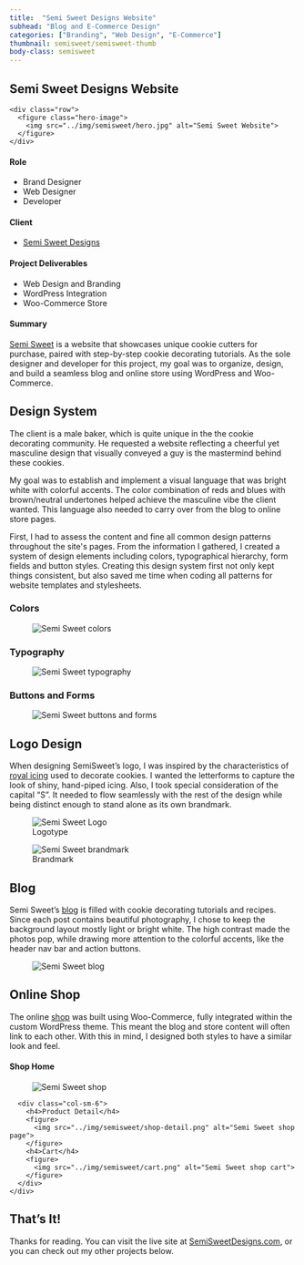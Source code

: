 ```yaml
---
title:  "Semi Sweet Designs Website"
subhead: "Blog and E-Commerce Design"
categories: ["Branding", "Web Design", "E-Commerce"]
thumbnail: semisweet/semisweet-thumb
body-class: semisweet
---
```

<section class="container-fluid introduction">
  <div class="container">
    <div class="row">
      <div class="col-sm-12">
        <h1 class="title">Semi Sweet Designs Website</h1>
      </div>
    </div>

    <div class="row">
      <figure class="hero-image">
        <img src="../img/semisweet/hero.jpg" alt="Semi Sweet Website">
      </figure>
    </div>
  </div>
</section>
<section class="container-fluid project-details">
  <div class="container">
    <div class="row">
      <div class="col-md-5">
        <h4>Role</h4>
        <ul>
          <li>Brand Designer</li>
          <li>Web Designer</li>
          <li>Developer</li>
        </ul>
        <h4>Client</h4>
        <ul>
          <li><a href="https://www.semisweetdesigns.com" target="_blank">Semi Sweet Designs</a></li>
        </ul>
        <h4>Project Deliverables</h4>
        <ul>
          <li>Web Design and Branding</li>
          <li>WordPress Integration</li>
          <li>Woo-Commerce Store</li>
        </ul>
      </div>
      <div class="col-md-7 summary">
        <h4>Summary</h4>
        <p><a href="https://www.semisweetdesigns.com" target="_blank">Semi Sweet</a> is a website that showcases unique cookie cutters for purchase, paired with step-by-step cookie decorating tutorials. As the sole designer and developer for this project, my goal was to organize, design, and build a seamless blog and online store using WordPress and Woo-Commerce.</p>
      </div>
    </div>
  </div>
</section>

<section class="container design-system">
  <div class="row">
    <div class="col-sm-8 description center">
      <h2>Design System</h2>
      <p>The client is a male baker, which is quite unique in the the cookie decorating community. He requested a website reflecting a cheerful yet masculine design that visually conveyed a guy is the mastermind behind these cookies.</p>
      <p>My goal was to establish and implement a visual language that was bright white with colorful accents. The color combination of reds and blues with brown/neutral undertones helped achieve the masculine vibe the client wanted. This language also needed to carry over from the blog to online store pages.</p>
      <p>First, I had to assess the content and fine all common design patterns throughout the site's pages. From the information I gathered, I created a system of design elements including colors, typographical hierarchy, form fields and button styles. Creating this design system first not only kept things consistent, but also saved me time when coding all patterns for website templates and stylesheets.</p>
    </div>
    <div class="col-sm-12">      
      <h3>Colors</h3>
      <figure>
        <img src="../img/semisweet/colors.png" alt="Semi Sweet colors">
      </figure>
      <h3>Typography</h3>
      <figure>
        <img src="../img/semisweet/typography.png" alt="Semi Sweet typography">
      </figure>
      <h3>Buttons and Forms</h3>
      <figure>
        <img src="../img/semisweet/buttons-forms.png" alt="Semi Sweet buttons and forms">
      </figure>   
    </div>
  </div>
</section>
<section class="container-fluid logo">
  <div class="container">
    <div class="row">
      <div class="col-sm-8 description center">
        <h2>Logo Design</h2>
        <p>When designing SemiSweet’s logo, I was inspired by the characteristics of <a href="https://semisweetdesigns.com/2013/10/03/updated-royal-icing-recipe/" target="_blank">royal icing</a> used to decorate cookies. I wanted the letterforms to capture the look of shiny, hand-piped icing. Also, I took special consideration of the capital “S”. It needed to flow seamlessly with the rest of the design while being distinct enough to stand alone as its own brandmark.</p>
      </div>
      <div class="col-sm-12">
        <figure class="wordmark">
          <img src="../img/semisweet/ss-logo.svg" alt="Semi Sweet Logo">
          <figcaption>Logotype</figcaption>
        </figure>
        <figure class="brandmark">
          <img src="../img/semisweet/ss-brandmark.svg" alt="Semi Sweet brandmark">
          <figcaption>Brandmark</figcaption>
        </figure>  
      </div>
    </div>
  </div>
</section>
<section class="container-fluid blog">
  <div class="container">
    <div class="row">
      <div class="col-sm-8 description center">
        <h2>Blog</h2>
        <p>Semi Sweet’s <a href="https://www.semisweetdesigns.com/blog" target="_blank">blog</a> is filled with cookie decorating tutorials and recipes. Since each post contains beautiful photography, I chose to keep the background layout mostly light or bright white. The high contrast made the photos pop, while drawing more attention to the colorful accents, like the header nav bar and action buttons.</p>
      </div>
      <div class="col-sm-12">
        <figure>
          <img src="../img/semisweet/blog-full.png" alt="Semi Sweet blog">
        </figure>  
      </div>
    </div>
  </div>
</section>
<section class="container-fluid shop">
  <div class="container">
    <div class="row">
      <div class="col-sm-8 description center">
        <h2>Online Shop</h2>
        <p>The online <a href="https://semisweetdesigns.com/shop/" target="_blank">shop</a> was built using Woo-Commerce, fully integrated within the custom WordPress theme. This meant the blog and store content will often link to each other. With this in mind, I designed both styles to have a similar look and feel.</p>
      </div>
    </div>
    <div class="row">
      <div class="col-sm-6">
        <h4>Shop Home</h4>
        <figure>
          <img src="../img/semisweet/shop-home.png" alt="Semi Sweet shop">
        </figure>
      </div>

      <div class="col-sm-6">
        <h4>Product Detail</h4>
        <figure>
          <img src="../img/semisweet/shop-detail.png" alt="Semi Sweet shop page">
        </figure>
        <h4>Cart</h4>
        <figure>
          <img src="../img/semisweet/cart.png" alt="Semi Sweet shop cart">
        </figure>
      </div>
    </div>
  </div>
</section>
<section class="container-fluid post-closing">
  <div class="container">
    <h2>That’s It!</h2>
    <p>Thanks for reading. You can visit the live site at <a href="https://www.semisweetdesigns.com/" target="_blank">SemiSweetDesigns.com</a>, or you can check out my other projects below.</p>
  </div>
</section>
